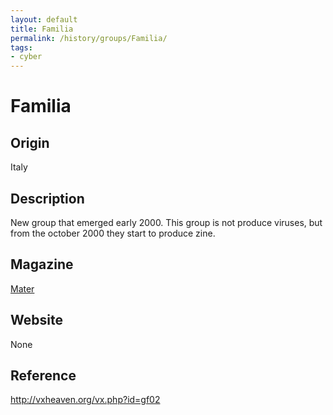 ```yaml
---
layout: default
title: Familia
permalink: /history/groups/Familia/
tags:
- cyber
---
```


Familia
=======

Origin
------
Italy

Description
-----------
New group that emerged early 2000. This group is not produce viruses, but from the october 2000 they start to produce zine.

Magazine
--------
[Mater](http://vxheaven.org/vx.php?id=zm07)

Website
-------
None

Reference
---------
http://vxheaven.org/vx.php?id=gf02
